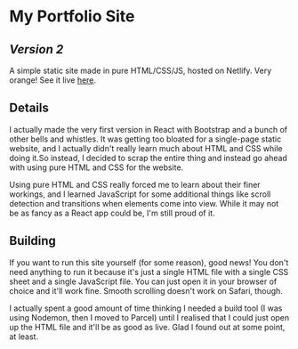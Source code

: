 # My Portfolio Site
## _Version 2_

A simple static site made in pure HTML/CSS/JS, hosted on Netlify. Very orange! See it live [here](http://simjunyou.netlify.app).

## Details

I actually made the very first version in React with Bootstrap and a bunch of other bells and whistles. It was getting too bloated for a single-page static website, and I actually didn't really learn much about HTML and CSS while doing it.So instead, I decided to scrap the entire thing and instead go ahead with using pure HTML and CSS for the website.

Using pure HTML and CSS really forced me to learn about their finer workings, and I learned JavaScript for some additional things like scroll detection and transitions when elements come into view. While it may not be as fancy as a React app could be, I'm still proud of it. 

## Building

If you want to run this site yourself (for some reason), good news! You don't need anything to run it because it's just a single HTML file with a single CSS sheet and a single JavaScript file. You can just open it in your browser of choice and it'll work fine. Smooth scrolling doesn't work on Safari, though.

I actually spent a good amount of time thinking I needed a build tool (I was using Nodemon, then I moved to Parcel) until I realised that I could just open up the HTML file and it'll be as good as live. Glad I found out at some point, at least.

